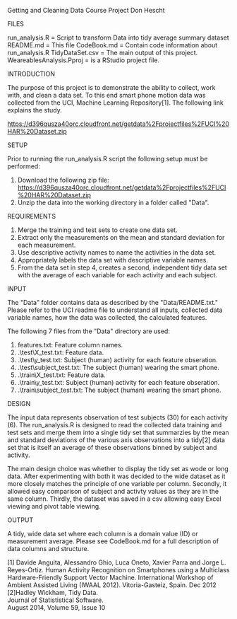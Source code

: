 Getting and Cleaning Data
Course Project
Don Hescht

FILES

run_analysis.R = Script to transform Data into tidy average summary dataset
README.md = This file
CodeBook.md = Contain code information about run_analysis.R
TidyDataSet.csv = The main output of this project. 
WeareablesAnalysis.Pproj = is a RStudio project file.

INTRODUCTION

The purpose of this project is to demonstrate the ability to collect, 
work with, and clean a data set.  To this end smart phone motion
data was collected from the UCI, Machine Learning Repository[1].  The following 
link explains the study.

https://d396qusza40orc.cloudfront.net/getdata%2Fprojectfiles%2FUCI%20HAR%20Dataset.zip

SETUP 

Prior to running the run_analysis.R script the following setup must be 
performed:
1) Download the following zip file:
https://d396qusza40orc.cloudfront.net/getdata%2Fprojectfiles%2FUCI%20HAR%20Dataset.zip
2) Unzip the data into the working directory in a folder called "Data".

REQUIREMENTS

1) Merge the training and test sets to create one data set.
2) Extract only the measurements on the mean and standard deviation for 
each measurement.
3) Use descriptive activity names to name the activities in the data set.
4) Appropriately labels the data set with descriptive variable names.
5) From the data set in step 4, creates a second, independent tidy data set 
with the average of each variable for each activity and each subject.

INPUT

The "Data" folder contains data as described by the "Data/README.txt."  Please 
refer to the UCI readme file to understand all inputs, collected 
data variable names, how the data was collected, the calculated features.

The following 7 files from the "Data" directory are used:
1. features.txt: Feature column names.
2. .\test\X_test.txt: Feature data.
3. .\test\y_test.txt: Subject (human) activity for each feature obseration.
4. .\test\subject_test.txt: The subject (human) wearing the smart phone.
5. .\train\X_test.txt: Feature data.
6. .\train\y_test.txt: Subject (human) activity for each feature obseration.
7. .\train\subject_test.txt: The subject (human) wearing the smart phone.

DESIGN

The input data represents observation of test subjects (30) for 
each activity (6).  The run_analysis.R is designed to read the collected data 
training and test sets and merge them into a single tidy set that summarzies 
by the mean and standard deviations of the various axis observations into 
a tidy[2] data set that is itself an average of these observations binned
by subject and activity.

The main design choice was whether to display the tidy set as wode or long 
data.  After experimenting with both it was decided to the wide dataset as 
it more closely matches the principle of one variable per column.  Secondly,
it allowed easy comparison of subject and activty values as they are in the 
same column.  Thirdly, the dataset was saved in a csv allowing easy 
Excel viewing and pivot table viewing.

OUTPUT

A tidy, wide data set where each column is a domain value (ID) or measurement 
average.  Please see CodeBook.md for a full description of data columns 
and structure.

[1] Davide Anguita, Alessandro Ghio, Luca Oneto, Xavier Parra and Jorge L. 
Reyes-Ortiz. 
Human Activity Recognition on Smartphones using a Multiclass 
Hardware-Friendly Support Vector Machine. 
International Workshop of Ambient Assisted Living (IWAAL 2012). 
Vitoria-Gasteiz, Spain. Dec 2012
[2]Hadley Wickham, Tidy Data.  
Journal of Statististical Software.  
August 2014, Volume 59, Issue 10